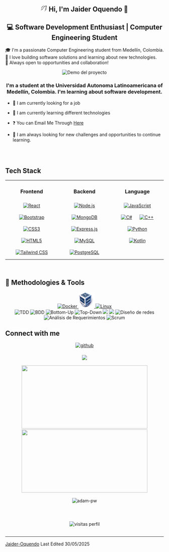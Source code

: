 ## <div align="center"><img src="./images/6018265.png" style="width:20px"/> Hi, I'm Jaider Oquendo 👋 </div>
## <div align="center">💻 Software Development Enthusiast | Computer Engineering Student</div>
🎓 I'm a passionate Computer Engineering student from Medellín, Colombia.  
🚀 I love building software solutions and learning about new technologies.  
🌱 Always open to opportunities and collaboration!
<br>
<p align="center">
  <img src="./images/Green Blue Futuristic Artificial Intelligence Video.gif" alt="Demo del proyecto" width="648"/>
</p>

### <div align="center">I'm a student at the Universidad Autonoma Latinoamericana of Medellín, Colombia. I'm learning about software development.</div>

- 🔭 I am currently looking for a job

- 🌱 I am currently learning different technologies

- ❓ You can Email Me Through [Here](jaider7oquendo@gmail.com)

- 🚀 I am always looking for new challenges and opportunities to continue learning.

<br/>  

<br/>

## Tech Stack

<table align="center">
<tr><td align="top" width="33%">
<h3 align="center">Frontend </h3>
<div align="center">  
<a href="https://reactjs.org/" target="_blank"><img style="margin: 10px" src="https://profilinator.rishav.dev/skills-assets/react-original-wordmark.svg" alt="React" height="50" /></a>  
<a href="https://getbootstrap.com/docs/3.4/javascript/" target="_blank"><img style="margin: 10px" src="https://profilinator.rishav.dev/skills-assets/bootstrap-plain.svg" alt="Bootstrap" height="50" /></a>  
<a href="https://www.w3schools.com/css/" target="_blank"><img style="margin: 10px" src="https://profilinator.rishav.dev/skills-assets/css3-original-wordmark.svg" alt="CSS3" height="50" /></a>  
<a href="https://en.wikipedia.org/wiki/HTML5" target="_blank"><img style="margin: 10px" src="https://profilinator.rishav.dev/skills-assets/html5-original-wordmark.svg" alt="HTML5" height="50" /></a>  
<a href="https://www.tailwindcss.com/" target="_blank"><img style="margin: 10px" src="https://profilinator.rishav.dev/skills-assets/tailwindcss.svg" alt="Tailwind CSS" height="50" /></a>
</div>

</td><td valign="top" width="33%">

<h3 align="center">Backend </h3>
<div align="center">  
<a href="https://nodejs.org/" target="_blank"><img style="margin: 10px" src="https://profilinator.rishav.dev/skills-assets/nodejs-original-wordmark.svg" alt="Node.js" height="50" /></a>  
<a href="https://www.mongodb.com/" target="_blank"><img style="margin: 10px" src="https://profilinator.rishav.dev/skills-assets/mongodb-original-wordmark.svg" alt="MongoDB" height="50" /></a>
 <a href="https://expressjs.com/" target="_blank"><img style="margin: 10px" src="https://profilinator.rishav.dev/skills-assets/express-original-wordmark.svg" alt="Express.js" height="50" /></a>  
<a href="https://www.mysql.com/" target="_blank"><img style="margin: 10px" src="https://profilinator.rishav.dev/skills-assets/mysql-original-wordmark.svg" alt="MySQL" height="50" /></a>  
<a href="https://www.postgresql.org/" target="_blank">
  <img style="margin: 10px" src="https://profilinator.rishav.dev/skills-assets/postgresql-original-wordmark.svg" alt="PostgreSQL" height="50" />
</a>
</div>
</td><td valign="top" width="33%">

<h3 align="center">Language </h3>
<div align="center">  
<a href="https://www.javascript.com/" target="_blank"><img style="margin: 10px" src="https://profilinator.rishav.dev/skills-assets/javascript-original.svg" alt="JavaScript" height="50" /></a>
<a href="https://learn.microsoft.com/en-us/dotnet/csharp/" target="_blank"><img style="margin: 10px" src="https://profilinator.rishav.dev/skills-assets/csharp-original.svg" alt="C#" height="50" /></a>
<a href="https://www.cplusplus.com/" target="_blank"><img style="margin: 10px" src="https://profilinator.rishav.dev/skills-assets/cplusplus-original.svg" alt="C++" height="50" /></a>
<a href="https://www.python.org/" target="_blank"><img style="margin: 10px" src="https://profilinator.rishav.dev/skills-assets/python-original.svg" alt="Python" height="50" /></a>  
<a href="https://kotlinlang.org/" target="_blank">
  <img style="margin: 10px" src="https://cdn.jsdelivr.net/gh/devicons/devicon/icons/kotlin/kotlin-original.svg" alt="Kotlin" height="50"/>
</a>

</div>

</td></tr></table>

<br/>  

## 📐 Methodologies & Tools

<div align="center">
<a href="https://www.docker.com/" target="_blank">
  <img src="https://cdn.jsdelivr.net/gh/devicons/devicon/icons/docker/docker-original-wordmark.svg" height="50" alt="Docker" />
</a>
<a href="https://www.virtualbox.org/" target="_blank">
  <img src="./images/Virtualbox_logo.png" height="50" alt="VirtualBox" />
</a>
<a href="https://www.linux.org/" target="_blank">
  <img src="https://cdn.jsdelivr.net/gh/devicons/devicon/icons/linux/linux-original.svg" height="50" alt="Linux" />
</a>

<br/>

<img src="https://img.shields.io/badge/TDD-Test%20Driven%20Development-informational?style=flat-square&logo=pytest&logoColor=white" alt="TDD" />
<img src="https://img.shields.io/badge/BDD-Behavior%20Driven%20Development-blueviolet?style=flat-square&logo=cucumber&logoColor=white" alt="BDD" />
<img src="https://img.shields.io/badge/Bottom--Up-Architecture-yellow?style=flat-square" alt="Bottom-Up" />
<img src="https://img.shields.io/badge/Top--Down-Design-brightgreen?style=flat-square" alt="Top-Down" />
<img src="https://img.shields.io/badge/MVC-Model--View--Controller-blue?style=flat-square" />
<img src="https://img.shields.io/badge/SOLID-Principles-orange?style=flat-square" />
<img src="https://img.shields.io/badge/Dise%C3%B1o%20de%20Redes-Network%20Design-blue?style=flat-square" alt="Diseño de redes" />
<img src="https://img.shields.io/badge/An%C3%A1lisis%20de%20Requerimientos-Requirements%20Analysis-green?style=flat-square" alt="Análisis de Requerimientos" />
<img src="https://img.shields.io/badge/Scrum-Agile-red?style=flat-square&logo=scrumalliance&logoColor=white" alt="Scrum" />

</div>

## Connect with me

<div align="center">
<a href="https://github.com/Jaider-Oquendo" target="_blank">
<img src=https://img.shields.io/badge/github-%2324292e.svg?&style=for-the-badge&logo=github&logoColor=white alt=github style="margin-bottom: 5px;" />
</a> 
</div>  
<br/>
<div align="center" style="display:inline-block;flex-wrap:nowrap";>
<img src="./images/Black and Blue Neon Technology Video.gif" style="height:190px"/>
<p align="center">
  <img src="https://github-readme-stats.vercel.app/api?username=Jaider-Oquendo&show_icons=true&theme=radical" width="400" height="200"/>
  <img src="https://github-readme-streak-stats.herokuapp.com/?user=Jaider-Oquendo&theme=radical" width="400" height="200"/>
</p>
<img
src="https://github-readme-stats.vercel.app/api/top-langs?username=Jaider-Oquendo&show_icons=true&locale=en&bg_color=0d1117&text_color=ffffff&layout=compact"
alt="adam-pw"
bg_color=#808080/>

</div>

#

<br/>  

<div align="center">
  <img src="https://komarev.com/ghpvc/?username=Jaider-Oquendo&style=for-the-badge" alt="visitas perfil" />
</div>

<br />

------

[Jaider-Oquendo](https://github.com/Jaider-Oquendo)
Last Edited 30/05/2025
